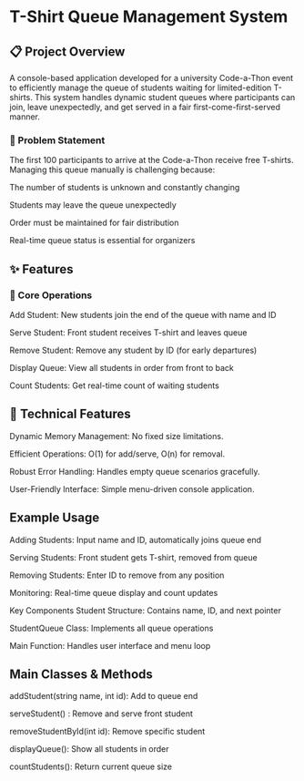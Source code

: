 # T-Shirt Queue Management System
## 📋 Project Overview
A console-based application developed for a university Code-a-Thon event to efficiently manage the queue of students waiting for limited-edition T-shirts. This system handles dynamic student queues where participants can join, leave unexpectedly, and get served in a fair first-come-first-served manner.

### 🎯 Problem Statement
The first 100 participants to arrive at the Code-a-Thon receive free T-shirts. Managing this queue manually is challenging because:

The number of students is unknown and constantly changing

Students may leave the queue unexpectedly

Order must be maintained for fair distribution

Real-time queue status is essential for organizers

## ✨ Features
### 🎪 Core Operations
Add Student: New students join the end of the queue with name and ID

Serve Student: Front student receives T-shirt and leaves queue

Remove Student: Remove any student by ID (for early departures)

Display Queue: View all students in order from front to back

Count Students: Get real-time count of waiting students

## 🔧 Technical Features
Dynamic Memory Management: No fixed size limitations.

Efficient Operations: O(1) for add/serve, O(n) for removal.

Robust Error Handling: Handles empty queue scenarios gracefully.

User-Friendly Interface: Simple menu-driven console application.

## Example Usage
Adding Students: Input name and ID, automatically joins queue end

Serving Students: Front student gets T-shirt, removed from queue

Removing Students: Enter ID to remove from any position

Monitoring: Real-time queue display and count updates

Key Components
Student Structure: Contains name, ID, and next pointer

StudentQueue Class: Implements all queue operations

Main Function: Handles user interface and menu loop

## Main Classes & Methods

addStudent(string name, int id): Add to queue end

serveStudent() : Remove and serve front student

removeStudentById(int id): Remove specific student

displayQueue(): Show all students in order

countStudents(): Return current queue size



